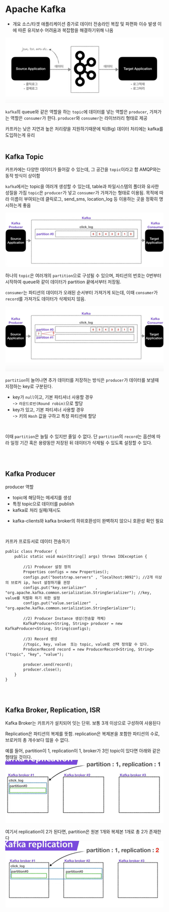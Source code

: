 # Apache Kafka

- 개요
소스/타겟 애플리케이션 증가로 데이터 전송라인 복잡 및 파편화 이슈 발생
이에 따른 유지보수 어려움과 복잡함을 해결하기위해 나옴

![Alt text](./img/image-1.png)

`kafka`의 queue와 같은 역할을 하는 `topic`에 데이터를 넣는 역할은 `producer`, 가져가는 역할은 `consumer`가 한다. 
`producer`와 `consumer`는 라이브러리 형태로 제공

카프카는 낮은 지연과 높은 처리량을 지원하기때문에 빅(Big) 데이터 처리에는 kafka를 도입하는게 유리
<br/><br/>
## Kafka Topic
카프카에는 다양한 데이터가 들어갈 수 있는데, 그 공간을 `topic`이라고 함
AMQP와는 동작 방식이 상이함

`kafka`에서는 topic을 여러개 생성할 수 있는데, table과 파일시스템의 폴더와 유사한 성질을 가짐
`topic`은 `producer`가 넣고 `consumer`가 가져가는 형태로 이용됨. 
목적에 따라 이름이 부여되는데 클릭로그, send_sms, location_log 등 이용하는 곳을 정확히 명시하는게 좋음

![Alt text](./img/image.png)

하나의 `topic`은 여러개의 `partition`으로 구성될 수 있으며, 파티션의 번호는 0번부터 시작하여 queue와 같이 데이터가 partition 끝에서부터 저장됨.

`consumer`는 파티션의 데이터가 오래된 순서부터 가져가게 되는데, 이때 `consumer`가 `record`를 가져가도 데이터가 삭제되지 않음.

![Alt text](./img/image-2.png)

`partition`이 늘어나면 추가 데이터를 저장하는 방식은 `producer`가 데이터를 보낼때 지정하는 key로 구분된다.

- key가 `null`이고, 기본 파티셔너 사용할 경우 <br/>
-> `라운드로빈(Round robin)`으로 할당
- key가 있고, 기본 파티셔너 사용할 경우 <br/>
-> 키의 `Hash` 값을 구하고 특정 파티션에 할당

<br/>

이때 `partition`은 늘릴 수 있지만 줄일 수 없다. 단 `partition`의 `record`는 옵션에 따라 일정 기간 혹은 용량동안 저장된 뒤 데이터가 삭제될 수 있도록 설정할 수 있다.

<br/><br/>
## Kafka Producer

producer 역할

- topic에 해당하는 메세지를 생성
- 특정 topic으로 데이터를 publish
- kafka로 처리 실패/재시도
* kafka-clients와 kafka broker의 하위호환성이 완벽하지 않으니 호환성 확인 필요

<br/>

카프카 프로듀서로 데이터 전송하기

```
public class Producer {
    public static void main(String[] args) throws IOException {

        //1) Producer 설정 정의
        Properties configs = new Properties();
        configs.put("bootstrap.servers" , "localhost:9092"); //2개 이상의 브로커 ip, host 설정하기를 권장
        configs.put("key.serializer"    , "org.apache.kafka.common.serialization.StringSerializer"); //key, value를 직렬화 하기 위한 설정
        configs.put("value.serializer"  , "org.apache.kafka.common.serialization.StringSerializer");

        //2) Producer Instance 생성(전송할 객체)
        KafkaProducer<String, String> producer = new KafkaProducer<String, String(configs);

        //3) Record 생성
        //topic, key, value  또는 topic, value로 선택 정의할 수 있다.
        ProducerRecord record = new ProducerRecord<String, String>("topic", "key", "value");

        producer.send(record);
        producer.close();
    }
}
```

<br/><br/>
## Kafka Broker, Replication, ISR

Kafka Broker는 카프카가 설치되어 잇는 단위. 보통 3개 이상으로 구성하여 사용된다


Replication은 파티션의 복제를 뜻함. replication은 복제본을 포함한 파티션의 수로, 브로커의 총 개수보다 많을 수 없다.

예를 들어, partition이 1, replication이 1, broker가 3인 topic이 있다면 아래와 같은 형태일 것이다. 
![Alt text](./img/image-replication1.png)

여기서 replication이 2가 된다면, partition은 원본 1개와 복제본 1개로 총 2가 존재한다
![Alt text](./img/image-replication2.png)


